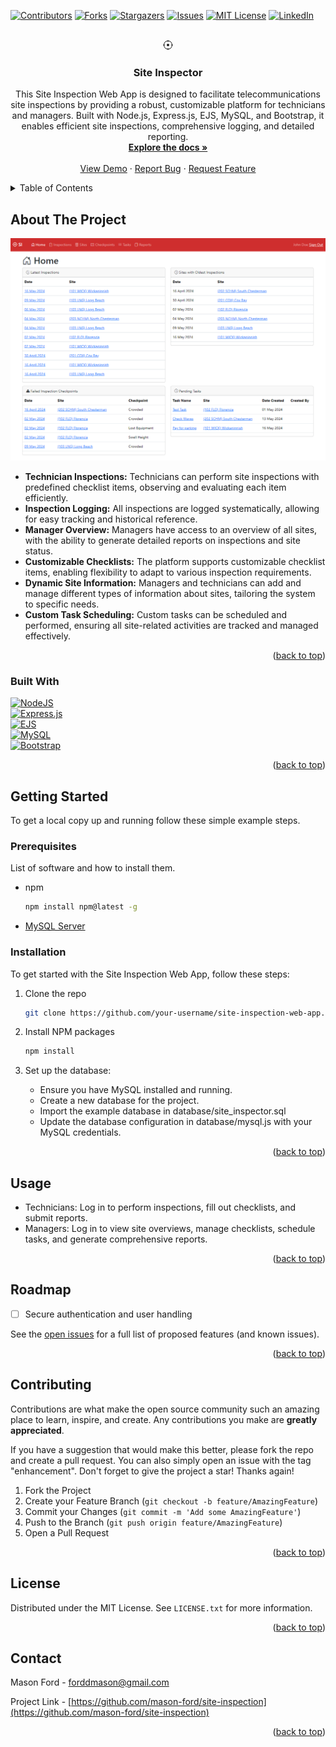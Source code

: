 <!-- Improved compatibility of back to top link: See: https://github.com/othneildrew/Best-README-Template/pull/73 -->
<a id="readme-top"></a>
<!--
*** Thanks for checking out the Best-README-Template. If you have a suggestion
*** that would make this better, please fork the repo and create a pull request
*** or simply open an issue with the tag "enhancement".
*** Don't forget to give the project a star!
*** Thanks again! Now go create something AMAZING! :D
-->



<!-- PROJECT SHIELDS -->
<!--
*** I'm using markdown "reference style" links for readability.
*** Reference links are enclosed in brackets [ ] instead of parentheses ( ).
*** See the bottom of this document for the declaration of the reference variables
*** for contributors-url, forks-url, etc. This is an optional, concise syntax you may use.
*** https://www.markdownguide.org/basic-syntax/#reference-style-links
-->
[![Contributors][contributors-shield]][contributors-url]
[![Forks][forks-shield]][forks-url]
[![Stargazers][stars-shield]][stars-url]
[![Issues][issues-shield]][issues-url]
[![MIT License][license-shield]][license-url]
[![LinkedIn][linkedin-shield]][linkedin-url]



<!-- PROJECT LOGO -->
<br />
<div align="center">
  <a href="https://github.com/mason-ford/site-inspection">
    <svg xmlns="http://www.w3.org/2000/svg" width="16" height="16" fill="currentColor" class="bi bi-crosshair" viewBox="0 0 16 16">
      <path d="M8.5.5a.5.5 0 0 0-1 0v.518A7 7 0 0 0 1.018 7.5H.5a.5.5 0 0 0 0 1h.518A7 7 0 0 0 7.5 14.982v.518a.5.5 0 0 0 1 0v-.518A7 7 0 0 0 14.982 8.5h.518a.5.5 0 0 0 0-1h-.518A7 7 0 0 0 8.5 1.018zm-6.48 7A6 6 0 0 1 7.5 2.02v.48a.5.5 0 0 0 1 0v-.48a6 6 0 0 1 5.48 5.48h-.48a.5.5 0 0 0 0 1h.48a6 6 0 0 1-5.48 5.48v-.48a.5.5 0 0 0-1 0v.48A6 6 0 0 1 2.02 8.5h.48a.5.5 0 0 0 0-1zM8 10a2 2 0 1 0 0-4 2 2 0 0 0 0 4"/>
    </svg>
  </a>

<h3 align="center">Site Inspector</h3>

  <p align="center">
    This Site Inspection Web App is designed to facilitate telecommunications site inspections by providing a robust, customizable platform for technicians and managers. Built with Node.js, Express.js, EJS, MySQL, and Bootstrap, it enables efficient site inspections, comprehensive logging, and detailed reporting.
    <br />
    <a href="https://github.com/mason-ford/site-inspection"><strong>Explore the docs »</strong></a>
    <br />
    <br />
    <a href="http://siteinspection.us-east-2.elasticbeanstalk.com/">View Demo</a>
    ·
    <a href="https://github.com/mason-ford/site-inspection/issues/new?labels=bug&template=bug-report---.md">Report Bug</a>
    ·
    <a href="https://github.com/mason-ford/site-inspection/issues/new?labels=enhancement&template=feature-request---.md">Request Feature</a>
  </p>
</div>



<!-- TABLE OF CONTENTS -->
<details>
  <summary>Table of Contents</summary>
  <ol>
    <li>
      <a href="#about-the-project">About The Project</a>
      <ul>
        <li><a href="#built-with">Built With</a></li>
      </ul>
    </li>
    <li>
      <a href="#getting-started">Getting Started</a>
      <ul>
        <li><a href="#prerequisites">Prerequisites</a></li>
        <li><a href="#installation">Installation</a></li>
      </ul>
    </li>
    <li><a href="#usage">Usage</a></li>
    <li><a href="#roadmap">Roadmap</a></li>
    <li><a href="#contributing">Contributing</a></li>
    <li><a href="#license">License</a></li>
    <li><a href="#contact">Contact</a></li>
  </ol>
</details>



<!-- ABOUT THE PROJECT -->
## About The Project

[![Product Name Screen Shot][product-screenshot]](https://example.com)

<ul>
  <li><b>Technician Inspections:</b> Technicians can perform site inspections with predefined checklist items, observing and evaluating each item efficiently.</li>
  <li><b>Inspection Logging:</b> All inspections are logged systematically, allowing for easy tracking and historical reference.</li>
  <li><b>Manager Overview:</b> Managers have access to an overview of all sites, with the ability to generate detailed reports on inspections and site status.</li>
  <li><b>Customizable Checklists:</b> The platform supports customizable checklist items, enabling flexibility to adapt to various inspection requirements.</li>
  <li><b>Dynamic Site Information:</b> Managers and technicians can add and manage different types of information about sites, tailoring the system to specific needs.</li>
  <li><b>Custom Task Scheduling:</b> Custom tasks can be scheduled and performed, ensuring all site-related activities are tracked and managed effectively.</li>
</ul>

<p align="right">(<a href="#readme-top">back to top</a>)</p>



### Built With


[![NodeJS][NodeJS]][NodeJS-url]<br>
[![Express.js][Express.js]][Express.js-url]<br>
[![EJS][EJS]][EJS-url]<br>
[![MySQL][MySQL]][MySQL-url]<br>
[![Bootstrap][Bootstrap]][Bootstrap-url]<br>

<p align="right">(<a href="#readme-top">back to top</a>)</p>



<!-- GETTING STARTED -->
## Getting Started

To get a local copy up and running follow these simple example steps.

### Prerequisites

List of software and how to install them.
* npm
  ```sh
  npm install npm@latest -g
  ```
* <a href="https://dev.mysql.com/downloads/mysql/">MySQL Server</a>

### Installation
To get started with the Site Inspection Web App, follow these steps:
1. Clone the repo
   ```sh
   git clone https://github.com/your-username/site-inspection-web-app.git
   ```
2. Install NPM packages
   ```sh
   npm install
   ```
3. Set up the database:

    * Ensure you have MySQL installed and running.
    * Create a new database for the project.
    * Import the example database in database/site_inspector.sql
    * Update the database configuration in database/mysql.js with your MySQL credentials.

<p align="right">(<a href="#readme-top">back to top</a>)</p>



<!-- USAGE EXAMPLES -->
## Usage

* Technicians: Log in to perform inspections, fill out checklists, and submit reports.
* Managers: Log in to view site overviews, manage checklists, schedule tasks, and generate comprehensive reports.

<p align="right">(<a href="#readme-top">back to top</a>)</p>



<!-- ROADMAP -->
## Roadmap

- [ ] Secure authentication and user handling

See the [open issues](https://github.com/mason-ford/site-inspection/issues) for a full list of proposed features (and known issues).

<p align="right">(<a href="#readme-top">back to top</a>)</p>


<!-- CONTRIBUTING -->
## Contributing

Contributions are what make the open source community such an amazing place to learn, inspire, and create. Any contributions you make are **greatly appreciated**.

If you have a suggestion that would make this better, please fork the repo and create a pull request. You can also simply open an issue with the tag "enhancement".
Don't forget to give the project a star! Thanks again!

1. Fork the Project
2. Create your Feature Branch (`git checkout -b feature/AmazingFeature`)
3. Commit your Changes (`git commit -m 'Add some AmazingFeature'`)
4. Push to the Branch (`git push origin feature/AmazingFeature`)
5. Open a Pull Request

<p align="right">(<a href="#readme-top">back to top</a>)</p>



<!-- LICENSE -->
## License

Distributed under the MIT License. See `LICENSE.txt` for more information.

<p align="right">(<a href="#readme-top">back to top</a>)</p>



<!-- CONTACT -->
## Contact

Mason Ford - forddmason@gmail.com

Project Link - [https://github.com/mason-ford/site-inspection](https://github.com/mason-ford/site-inspection)

<p align="right">(<a href="#readme-top">back to top</a>)</p>

<!-- MARKDOWN LINKS & IMAGES -->
<!-- https://www.markdownguide.org/basic-syntax/#reference-style-links -->
[contributors-shield]: https://img.shields.io/github/contributors/mason-ford/site-inspection?style=for-the-badge
[contributors-url]: https://github.com/mason-ford/site-inspection/graphs/contributors
[forks-shield]: https://img.shields.io/github/forks/mason-ford/site-inspection?style=for-the-badge
[forks-url]: https://github.com/mason-ford/site-inspection/network/members
[stars-shield]: https://img.shields.io/github/stars/mason-ford/site-inspection?style=for-the-badge
[stars-url]: https://github.com/mason-ford/site-inspection/stargazers
[issues-shield]: https://img.shields.io/github/issues/mason-ford/site-inspection?style=for-the-badge
[issues-url]: https://github.com/mason-ford/site-inspection/issues
[license-shield]: https://img.shields.io/github/license/mason-ford/site-inspection?style=for-the-badge
[license-url]: https://github.com/mason-ford/site-inspection/blob/master/LICENSE.txt
[linkedin-shield]: https://img.shields.io/badge/-LinkedIn-black.svg?style=for-the-badge&logo=linkedin&colorB=555
[linkedin-url]: https://linkedin.com/in/mason-ford
[product-screenshot]: public/images/Screenshot.png
[Express.js]: https://img.shields.io/badge/express.js-%23404d59.svg?style=for-the-badge&logo=express&logoColor=%2361DAFB
[Express.js-url]: https://expressjs.com/
[NodeJS]: https://img.shields.io/badge/node.js-6DA55F?style=for-the-badge&logo=node.js&logoColor=white
[NodeJS-url]: https://nodejs.org/
[MySQL]: https://img.shields.io/badge/mysql-4479A1.svg?style=for-the-badge&logo=mysql&logoColor=white
[MySQL-url]: https://www.mysql.com/
[Bootstrap]: https://img.shields.io/badge/Bootstrap-563D7C?style=for-the-badge&logo=bootstrap&logoColor=white
[Bootstrap-url]: https://getbootstrap.com
[EJS]: https://img.shields.io/badge/EJS-B4CA65?style=for-the-badge&logo=ejs&logoColor=white
[EJS-url]: https://ejs.co/

